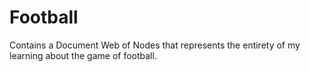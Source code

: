 # Football
 
Contains a Document Web of Nodes that represents the entirety of my learning about the game of football. 

